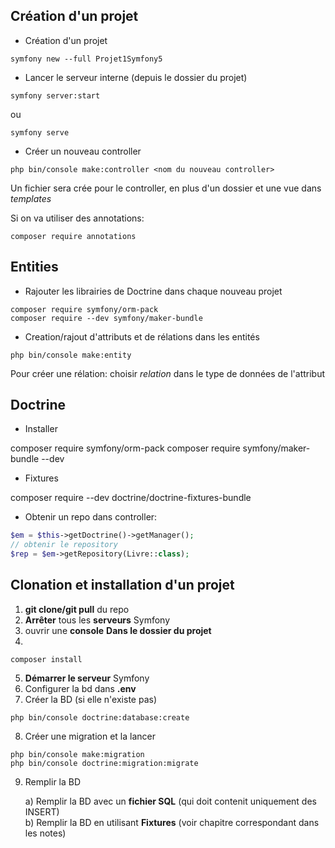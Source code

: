## Création d'un projet


- Création d'un projet
```console
symfony new --full Projet1Symfony5
```

- Lancer le serveur interne (depuis le dossier du projet)
```console
symfony server:start
```
ou
```console
symfony serve
```

- Créer un nouveau controller
```console
php bin/console make:controller <nom du nouveau controller>
``` 

Un fichier sera crée pour le controller, en plus d'un dossier et une vue dans *templates*

Si on va utiliser des annotations:
```console
composer require annotations
```

## Entities

- Rajouter les librairies de Doctrine dans chaque nouveau projet
```console
composer require symfony/orm-pack
composer require --dev symfony/maker-bundle
```

- Creation/rajout d'attributs et de rélations dans les entités
```console
php bin/console make:entity
```
Pour créer une rélation: choisir *relation* dans le type de données de l'attribut


## Doctrine

- Installer 

composer require symfony/orm-pack
composer require symfony/maker-bundle --dev

- Fixtures

composer require --dev doctrine/doctrine-fixtures-bundle

- Obtenir un repo dans controller:

```php
$em = $this->getDoctrine()->getManager();
// obtenir le repository
$rep = $em->getRepository(Livre::class);
```


## Clonation et installation d'un projet

1. **git clone/git pull** du repo
2. **Arrêter** tous les **serveurs** Symfony
3. ouvrir une **console** **Dans le dossier du projet**
4.  
```console
composer install
```
5. **Démarrer le serveur** Symfony 
6. Configurer la bd dans **.env**
7. Créer la BD (si elle n'existe pas)
```console
php bin/console doctrine:database:create
```
8. Créer une migration et la lancer
```console
php bin/console make:migration
php bin/console doctrine:migration:migrate
```
9. Remplir la BD 

    a) Remplir la BD avec un **fichier SQL** (qui doit contenit uniquement des INSERT)<br>
    b) Remplir la BD en utilisant **Fixtures** (voir chapitre correspondant dans les notes)
    